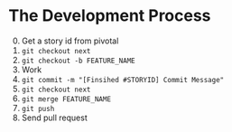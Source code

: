 
The Development Process
=======================

0. Get a story id from pivotal
1. `git checkout next`
2. `git checkout -b FEATURE_NAME`
3. Work
4. `git commit -m "[Finsihed #STORYID] Commit Message"`
5. `git checkout next`
6. `git merge FEATURE_NAME`
7. `git push`
8. Send pull request
